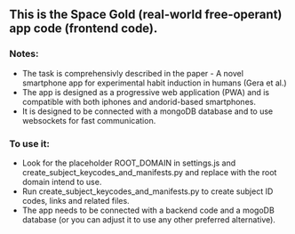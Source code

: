 ## This is the Space Gold (real-world free-operant) app code (frontend code).
### Notes:
* The task is comprehensivly described in the paper - A novel smartphone app for experimental habit induction in humans (Gera et al.)
* The app is designed as a progressive web application (PWA) and is compatible with both iphones and andorid-based smartphones.
* It is designed to be connected with a mongoDB database and to use websockets for fast communication.

### To use it: 
* Look for the placeholder ROOT_DOMAIN in settings.js and create_subject_keycodes_and_manifests.py and replace with the root domain intend to use.
* Run create_subject_keycodes_and_manifests.py to create subject ID codes, links and related files.
* The app needs to be connected with a backend code and a mogoDB database (or you can adjust it to use any other preferred alternative).

